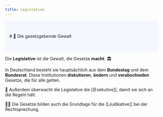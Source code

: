 ```yaml
---
title: Legislative
---
```


<p style="padding: 3em 1em; background: #f5f7ff; border-radius: 4px;">
    # 📜 Die gesetzgebende Gewalt
</p>

Die **Legislative** ist die Gewalt, die Gesetze **macht**. 🏛️

In Deutschland besteht sie hauptsächlich aus dem **Bundestag** und dem **Bundesrat**. Diese Institutionen **diskutieren**, **ändern** und **verabschieden** Gesetze, die für alle gelten.

🔎 Außerdem überwacht die Legislative die [[Exekutive]], damit sie sich an die Regeln hält.

👩‍⚖️ Die Gesetze bilden auch die Grundlage für die [[Judikative]] bei der Rechtsprechung.
